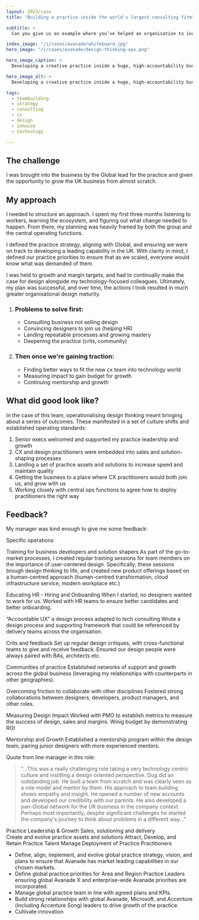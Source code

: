 ```yaml
---
layout: 2023/case
title: "Building a practice inside the world's largest consulting firm"

subtitle: >
  Can you give us an example where you’ve helped an organisation to increase their design maturity? Sure, I was asked to join an enterprise technology consulting firm which at the time had some digital marketing experience, but little or no maturity in operationalising design thinking at scale.

index_image: "/i/cases/avanade/whiteboard.jpg"
hero_image: "/i/cases/avanade/design-thinking-ops.png"

hero_image_caption: >
  Developing a creative practice inside a huge, high-accountability business means design people learning business design and being happy speaking go-to-market, margins, and business cases. Once you've done that, everybody wins and design gets to thrive:-)

hero_image_alt: >
  Developing a creative practice inside a huge, high-accountability business means design people learning business design and being happy speaking go-to-market, margins, and business cases. Once you've done that, everybody wins and design gets to thrive:-)

tags: 
  - teambuilding
  - strategy
  - consulting
  - cx
  - design
  - inhouse
  - technology

---
```


## The challenge

I was brought into the business by the Global lead for the practice and given the opportunity to grow the UK business from almost scratch.


## My approach

I needed to structure an approach. I spent my first three months listening to workers, learning the ecosystem, and figuring out what change needed to happen. From there, my planning was heavily framed by both the group and the central operating functions. 

I defined the practice strategy, aligning with Global, and ensuring we were on track to developing a leading capability in the UK. With clarity in mind, I defined our practice priorities to ensure that as we scaled, everyone would know what was demanded of them.

I was held to growth and margin targets, and had to continually make the case for design alongside my technology-focused colleagues. Ultimately, my plan was successful, and over time, the actions I took resulted in much greater organisational design maturity.

<ol class="roleTimeline">
<li class="roleTimelineEvent">
    <h3 class="eventTitle">Problems to solve first:</h3>
    <ul>
        <li>Consulting business not selling design</li>
        <li>Convincing designers to join us (helping HR)</li>
        <li>Landing repeatable processes and growing mastery</li>
        <li>Deepening the practice (crits, community)</li>
    </ul>
</li>
<li class="roleTimelineEvent">
    <h3 class="eventTitle">Then once we're gaining traction:</h3>
    <ul>
        <li>Finding better ways to fit the new cx team into technology world</li>
        <li>Measuring impact to gain budget for growth</li>
        <li>Continuing mentorship and growth</li>
    </ul>
</li>
</ol>

## What did good look like?

In the case of this team, operationalising design thinking meant bringing about a series of outcomes. These manifested in a set of culture shifts and established operating standards:

1. Senior execs welcomed and supported my practice leadership and growth
2. CX and design practitioners were embedded into sales and solution-shaping processes
3. Landing a set of practice assets and solutions to increase speed and maintain quality
4. Getting the business to a place where CX practitioners would both join us, and grow with us
5. Working closely with central ops functions to agree how to deploy practitioners the right way

## Feedback?

My manager was kind enough to give me some feedback:

Specific operations

Training for business developers and solution shapers
As part of the go-to-market processes, I created regular training sessions for team members  on the importance of user-centered design. Specifically, these sessions brough design thinking to life, and created new product offerings based on a human-centred approach (human-centred transformation, cloud infrastructure service, modern workplace etc.)

Educating HR - Hiring and Onboarding
When I started, no designers wanted to work for us. Worked with HR teams to ensure better candidates and better onboarding.

“Accountable UX” a design process adapted to tech consulting
Wrote a design process and supporting framework that could be referenced by delivery teams across the organisation. 

Crits and feedback
Set up regular design critiques, with cross-functional teams to give and receive feedback. Ensured our design people were always paired with BAs, architects etc.

Communities of practice
Established networks of support and growth across the global business (leveraging my relationships with counterparts in other geographies).

Overcoming friction to collaborate with other disciplines
Fostered strong collaborations between designers, developers, product managers, and other roles.

Measuring Design Impact
Worked with PMO to establish metrics to measure the success of design, sales and margins. Winig budget by demonstrating ROI

Mentorship and Growth
Established a mentorship program within the design team, pairing junior designers with more experienced mentors.

Quote from line manager in this role:

>
> “...This was a really challenging role 
> taking a very technology centric culture and instilling 
> a design oriented perspective. Dug did an outstanding job. 
> He built a team from scratch and was clearly seen as a role model 
> and mentor by them. His approach to team building shows empathy 
> and insight. He opened a number of new accounts and developed 
> our credibility with our parents. He also developed a pan-Global 
> network for the UK business in the company context. Perhaps most 
> importantly, despite significant challenges he started the company's 
> journey to think about problems in a different way…”
>


Practice Leadership & Growth
Sales, solutioning and delivery   
Create and evolve practice assets and solutions
Attract, Develop, and Retain Practice Talent
Manage Deployment of Practice Practitioners

  - Define, align, implement, and evolve global practice strategy, vision, and plans to ensure that Avanade has market leading capabilities in our chosen markets. 
  - Define global practice priorities for Area and Region Practice Leaders ensuring global Avanade X and enterprise-wide Avanade priorities are incorporated. 
  - Manage global practice team in line with agreed plans and KPIs.  
  - Build strong relationships with global Avanade, Microsoft, and Accenture (including Accenture Song) leaders to drive growth of the practice. 
  - Cultivate innovation





